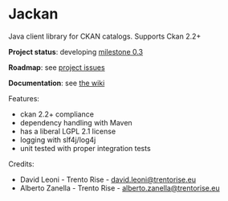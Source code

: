 Jackan
====

Java client library for CKAN catalogs. Supports Ckan 2.2+ 

**Project status**: developing [milestone 0.3](https://github.com/opendatatrentino/Jackan/issues?milestone=1&state=open)

**Roadmap**: see [project issues](https://github.com/opendatatrentino/Jackan/issues)

**Documentation**: see [the wiki](https://github.com/opendatatrentino/Jackan/wiki)


Features:
  * ckan 2.2+ compliance
  * dependency handling with Maven
  * has a liberal LGPL 2.1 license
  * logging with slf4j/log4j
  * unit tested with proper integration tests


Credits:

* David Leoni - Trento Rise - david.leoni@trentorise.eu 
* Alberto Zanella - Trento Rise - alberto.zanella@trentorise.eu




